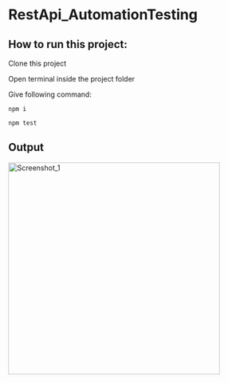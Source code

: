 # RestApi_AutomationTesting

## How to run this project:

Clone this project

Open terminal inside the project folder

Give following command:

    npm i

    npm test

## Output
<img width="424" alt="Screenshot_1" src="https://user-images.githubusercontent.com/78067017/195983809-e95682ed-bb40-4a3e-b3bc-a994153fcb46.png">
